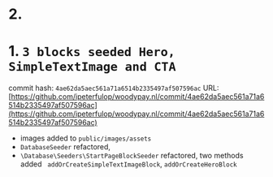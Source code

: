 # 2.

# 1. ```3 blocks seeded Hero, SimpleTextImage and CTA```

commit hash: ```4ae62da5aec561a71a6514b2335497af507596ac```
URL: [https://github.com/ipeterfulop/woodypay.nl/commit/4ae62da5aec561a71a6514b2335497af507596ac](https://github.com/ipeterfulop/woodypay.nl/commit/4ae62da5aec561a71a6514b2335497af507596ac)

- images added to ```public/images/assets```
- ```DatabaseSeeder``` refactored,
- ```\Database\Seeders\StartPageBlockSeeder``` refactored, two methods added ``` addOrCreateSimpleTextImageBlock```,
  ```addOrCreateHeroBlock```

